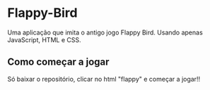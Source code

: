 # Flappy-Bird
Uma aplicação que imita o antigo jogo Flappy Bird. Usando apenas JavaScript, HTML e CSS.

## Como começar a jogar
Só baixar o repositório, clicar no html "flappy" e começar a jogar!!
